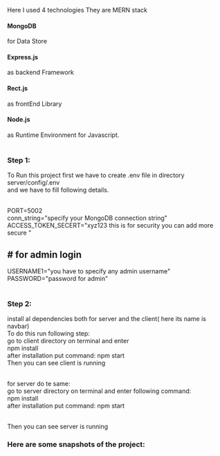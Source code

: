 
Here I used 4 technologies They are MERN stack <br>
<h4>MongoDB</h4> for Data Store <br>
<h4>Express.js</h4> as backend Framework <br>
<h4>Rect.js</h4> as frontEnd Library <br>
<h4>Node.js</h4> as Runtime Environment for Javascript. <br> <br>



<h3>Step 1: </h3>
To Run this project first we have to create .env file in directory server/config/.env <br>
and we have to fill following details.<br><br>

PORT=5002 <br>
conn_string="specify your MongoDB connection string" <br>
ACCESS_TOKEN_SECERT="xyz123 this is for security you can add more secure " <br>

<h2># for admin login</h2>
USERNAME1="you have to specify any admin username" <br>
PASSWORD="password for admin" <br> <br>

<h3>Step 2: </h3>
install al dependencies both for server and the client( here its name is navbar) <br>
To do this run following step: <br>
go to client directory on terminal and enter <br>
npm install <br>
after installation put command:  npm start <br>
Then you can see client is running <br> <br>


for server do te same: <br>
go to server directory on terminal and enter following command: <br>
npm install <br>
after installation put command:  npm start <br> <br>

Then you can see server is running  <br>


<h3>Here are some snapshots of the project:</h3>
<img href="https://github.com/VinayakKDevadiga/MERN-Project--Travel-Management-System/assets/118720176/8fbb02d8-b7b3-477d-bd2d-592ae6e1261f> <br>
![image](https://github.com/VinayakKDevadiga/MERN-Project--Travel-Management-System/assets/118720176/9986d80f-8e1b-4dd3-81fd-2879a9811493) <br>
![image](https://github.com/VinayakKDevadiga/MERN-Project--Travel-Management-System/assets/118720176/f3afe5e6-4b7e-4458-9fcb-10e57f399831) <br>
![image](https://github.com/VinayakKDevadiga/MERN-Project--Travel-Management-System/assets/118720176/fc8d06d9-c86f-4631-a055-c2067eb9d4ec) <br>
![image](https://github.com/VinayakKDevadiga/MERN-Project--Travel-Management-System/assets/118720176/9b00d992-cf01-4763-a9f8-63d802dd8f96) <br>
![image](https://github.com/VinayakKDevadiga/MERN-Project--Travel-Management-System/assets/118720176/69e0a800-c113-43be-9f2a-7dcb65919224) <br>
![image](https://github.com/VinayakKDevadiga/MERN-Project--Travel-Management-System/assets/118720176/e8f78cf0-5afc-4ed4-ae67-0c63057c272c) <br>
![image](https://github.com/VinayakKDevadiga/MERN-Project--Travel-Management-System/assets/118720176/85ee4ece-e893-43d0-b413-f58432784167) <br>
![image](https://github.com/VinayakKDevadiga/MERN-Project--Travel-Management-System/assets/118720176/3eb94b10-0e7d-40c9-8daa-83be9a828f83) <br>

